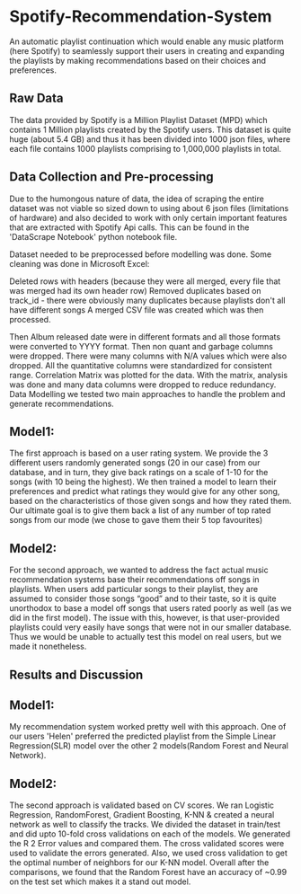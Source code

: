 # Spotify-Recommendation-System
An automatic playlist continuation which would enable any music platform (here Spotify) to seamlessly support their users in creating and expanding the playlists by making recommendations based on their choices and preferences.

## Raw Data

The data provided by Spotify is a Million Playlist Dataset (MPD) which contains 1 Million playlists created by the Spotify users. This dataset is quite huge (about 5.4 GB) and thus it has been divided into 1000 json files, where each file contains 1000 playlists comprising to 1,000,000 playlists in total.

## Data Collection and Pre-processing

Due to the humongous nature of data, the idea of scraping the entire dataset was not viable so sized down to using about 6 json files (limitations of hardware) and also decided to work with only certain important features that are extracted with Spotify Api calls. This can be found in the 'DataScrape Notebook' python notebook file.

Dataset needed to be preprocessed before modelling was done. Some cleaning was done in Microsoft Excel:

Deleted rows with headers (because they were all merged, every file that was merged had its own header row)
Removed duplicates based on track_id - there were obviously many duplicates because playlists don't all have different songs
A merged CSV file was created which was then processed.

Then Album released date were in different formats and all those formats were converted to YYYY format.
Then non quant and garbage columns were dropped. There were many columns with N/A values which were also dropped.
All the quantitative columns were standardized for consistent range.
Correlation Matrix was plotted for the data. With the matrix, analysis was done and many data columns were dropped to reduce redundancy.
Data Modelling
we tested two main approaches to handle the problem and generate recommendations.

## Model1:

The first approach is based on a user rating system. We provide the 3 different users randomly generated songs (20 in our case) from our database, and in turn, they give back ratings on a scale of 1-10 for the songs (with 10 being the highest). We then trained a model to learn their preferences and predict what ratings they would give for any other song, based on the characteristics of those given songs and how they rated them. Our ultimate goal is to give them back a list of any number of top rated songs from our mode (we chose to gave them their 5 top favourites)

## Model2:

For the second approach, we wanted to address the fact actual music recommendation systems base their recommendations off songs in playlists. When users add particular songs to their playlist, they are assumed to consider those songs “good” and to their taste, so it is quite unorthodox to base a model off songs that users rated poorly as well (as we did in the first model). The issue with this, however, is that user-provided playlists could very easily have songs that were not in our smaller database. Thus we would be unable to actually test this model on real users, but we made it nonetheless.

## Results and Discussion

## Model1:

My recommendation system worked pretty well with this approach. One of our users 'Helen' preferred the predicted playlist from the Simple Linear Regression(SLR) model over the other 2 models(Random Forest and Neural Network).

## Model2:

The second approach is validated based on CV scores. We ran Logistic Regression, RandomForest, Gradient Boosting, K-NN & created a neural network as well to classify the tracks. We divided the dataset in train/test and did upto 10-fold cross validations on each of the models. We generated the R 2 Error values and compared them. The cross validated scores were used to validate the errors generated. Also, we used cross validation to get the optimal number of neighbors for our K-NN model. Overall after the comparisons, we found that the Random Forest have an accuracy of ~0.99 on the test set which makes it a stand out model.
